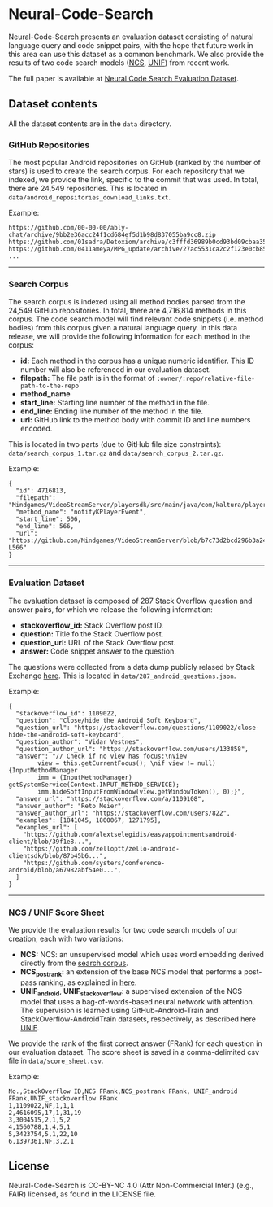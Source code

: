 # Neural-Code-Search

Neural-Code-Search presents an evaluation dataset consisting of natural language query and code snippet pairs, with the hope that future work in this area can use this dataset as a common benchmark. We also provide the results of two code search models ([NCS](https://dl.acm.org/citation.cfm?id=3211353), [UNIF](https://arxiv.org/abs/1905.03813)) from recent work. 

The full paper is available at [Neural Code Search Evaluation Dataset](https://arxiv.org/abs/1908.09804).

## Dataset contents

All the dataset contents are in the `data` directory. 

### GitHub Repositories
The most popular Android repositories on GitHub (ranked by the number of stars) is used to create the search corpus. For each repository that we indexed, we provide the link, specific to the commit that was used. In total, there are 24,549 repositories. This is located in `data/android_repositories_download_links.txt`.

Example: 

    https://github.com/00-00-00/ably-chat/archive/9bb2e36acc24f1cd684ef5d1b98d837055ba9cc8.zip
    https://github.com/01sadra/Detoxiom/archive/c3fffd36989b0cd93bd09cbaa35123b9d605f989.zip
    https://github.com/0411ameya/MPG_update/archive/27ac5531ca2c2f123e0cb854ebcb4d0441e2bc98.zip
    ...

---
### Search Corpus
The search corpus is indexed using all method bodies parsed from the 24,549 GitHub repositories. In total, there are 4,716,814
methods in this corpus. The code search model will find relevant code snippets (i.e. method bodies) from this corpus given a natural language query. In this data release, we will provide the following information for each method in the corpus:

* **id:** Each method in the corpus has a unique numeric identifier. This ID number will also be referenced in our evaluation
dataset.
* **filepath:** The file path is in the format of `:owner/:repo/relative-file-path-to-the-repo`
* **method_name**
* **start_line:** Starting line number of the method in the file.
* **end_line:** Ending line number of the method in the file.
* **url:** GitHub link to the method body with commit ID and line numbers encoded.

This is located in two parts (due to GitHub file size constraints): `data/search_corpus_1.tar.gz` and `data/search_corpus_2.tar.gz`.

Example: 
```
{
  "id": 4716813,
  "filepath": "Mindgames/VideoStreamServer/playersdk/src/main/java/com/kaltura/playersdk/PlayerViewController.java",
  "method_name": "notifyKPlayerEvent",
  "start_line": 506,
  "end_line": 566,
  "url":  "https://github.com/Mindgames/VideoStreamServer/blob/b7c73d2bcd296b3a24f83cf67d6a5998c7a1af6b/playersdk/src/main/java/com/kaltura/playersdk/PlayerViewController.java\#L506-L566"
}
```
---
### Evaluation Dataset
The evaluation dataset is composed of 287 Stack Overflow question and answer pairs, for which we release the following information: 
* **stackoverflow_id:** Stack Overflow post ID.
* **question:** Title fo the Stack Overflow post.
* **question_url:** URL of the Stack Overflow post.
* **answer:** Code snippet answer to the question.

The questions were collected from a data dump publicly relased by Stack Exchange [here](https://archive.org/details/stackexchange). This is located in `data/287_android_questions.json`.

Example:
```
{
  "stackoverflow_id": 1109022,
  "question": "Close/hide the Android Soft Keyboard",
  "question_url": "https://stackoverflow.com/questions/1109022/close-hide-the-android-soft-keyboard",
  "question_author": "Vidar Vestnes",
  "question_author_url": "https://stackoverflow.com/users/133858",
  "answer": "// Check if no view has focus:\nView 
        view = this.getCurrentFocus(); \nif view != null) {InputMethodManager 
        imm = (InputMethodManager) getSystemService(Context.INPUT_METHOD_SERVICE);       
        imm.hideSoftInputFromWindow(view.getWindowToken(), 0);}",
  "answer_url": "https://stackoverflow.com/a/1109108",
  "answer_author": "Reto Meier",
  "answer_author_url": "https://stackoverflow.com/users/822",
  "examples": [1841045, 1800067, 1271795],
  "examples_url": [
    "https://github.com/alextselegidis/easyappointmentsandroid-client/blob/39f1e8...",
    "https://github.com/zelloptt/zello-android-clientsdk/blob/87b45b6...",
    "https://github.com/systers/conference-android/blob/a67982abf54e0...",
  ]
}
```
---
### NCS / UNIF Score Sheet
We provide the evaluation results for two code search models of our creation, each with two variations:
* **NCS:** NCS: an unsupervised model which uses word embedding derived directly from the [search corpus](https://dl.acm.org/citation.cfm?id=3211353).
* **NCS<sub>postrank</sub>:**  an extension of the base NCS model that performs a post-pass ranking, as explained in [here](https://dl.acm.org/citation.cfm?id=3211353).
* **UNIF<sub>android</sub>**, **UNIF<sub>stackoverflow</sub>**: a supervised extension of the NCS model that uses a bag-of-words-based neural network with attention. The supervision is learned using GitHub-Android-Train and StackOverflow-AndroidTrain datasets, respectively, as described here [UNIF](https://arxiv.org/abs/1905.03813).

We provide the rank of the first correct answer (FRank) for each question in our evaluation dataset. The score sheet is
saved in a comma-delimited csv file in `data/score_sheet.csv`.

Example: 
```
No.,StackOverflow ID,NCS FRank,NCS_postrank FRank, UNIF_android FRank,UNIF_stackoverflow FRank
1,1109022,NF,1,1,1
2,4616095,17,1,31,19
3,3004515,2,1,5,2
4,1560788,1,4,5,1
5,3423754,5,1,22,10
6,1397361,NF,3,2,1
```

## License
Neural-Code-Search is CC-BY-NC 4.0 (Attr Non-Commercial Inter.) (e.g., FAIR) licensed, as found in the LICENSE file.
